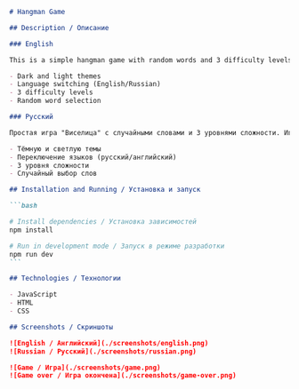 ````markdown
# Hangman Game

## Description / Описание

### English

This is a simple hangman game with random words and 3 difficulty levels. The game is written in pure JavaScript and features:

- Dark and light themes
- Language switching (English/Russian)
- 3 difficulty levels
- Random word selection

### Русский

Простая игра "Виселица" с случайными словами и 3 уровнями сложности. Игра написана на чистом JavaScript и включает:

- Тёмную и светлую темы
- Переключение языков (русский/английский)
- 3 уровня сложности
- Случайный выбор слов

## Installation and Running / Установка и запуск

```bash

# Install dependencies / Установка зависимостей
npm install

# Run in development mode / Запуск в режиме разработки
npm run dev
```

## Technologies / Технологии

- JavaScript
- HTML
- CSS

## Screenshots / Скриншоты

![English / Английский](./screenshots/english.png)
![Russian / Русский](./screenshots/russian.png)

![Game / Игра](./screenshots/game.png)
![Game over / Игра окончена](./screenshots/game-over.png)
````
